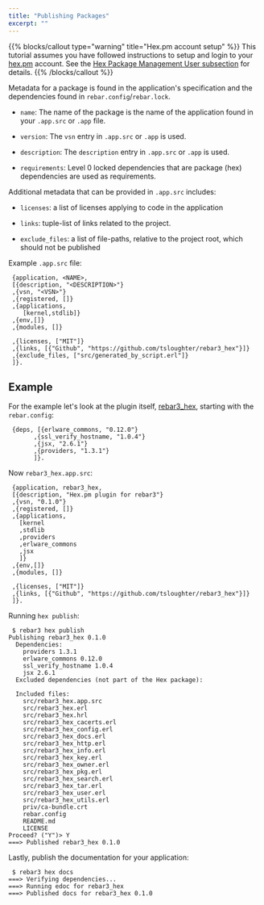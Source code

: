 ```yaml
---
title: "Publishing Packages"
excerpt: ""
---
```

{{% blocks/callout type="warning" title="Hex.pm account setup" %}}
  This tutorial assumes you have followed instructions to setup and login to your [hex.pm](https://hex.pm) account. See the [Hex Package Management User subsection](doc:hex-package-management#user) for details. 
{{% /blocks/callout %}}

Metadata for a package is found in the application's specification and the dependencies found in `rebar.config`/`rebar.lock`.



* `name`: The name of the package is the name of the application found in your `.app.src` or `.app` file.

* `version`: The `vsn` entry in `.app.src` or `.app` is used.

* `description`: The `description` entry in `.app.src` or `.app` is used.

* `requirements`: Level 0 locked dependencies that are package (hex) dependencies are used as requirements.



Additional metadata that can be provided in `.app.src` includes:

- `licenses`: a list of licenses applying to code in the application

- `links`: tuple-list of links related to the project.

- `exclude_files`: a list of file-paths, relative to the project root, which should not be published



Example `.app.src` file:

	 {application, <NAME>,
	 [{description, "<DESCRIPTION>"}
	 ,{vsn, "<VSN>"}
	 ,{registered, []}
	 ,{applications,
	    [kernel,stdlib]}
	 ,{env,[]}
	 ,{modules, []}
	   
	 ,{licenses, ["MIT"]}
	 ,{links, [{"Github", "https://github.com/tsloughter/rebar3_hex"}]}
	 ,{exclude_files, ["src/generated_by_script.erl"]}
	 ]}.
	 


## Example

For the example let's look at the plugin itself, [rebar3_hex](https://github.com/tsloughter/rebar3_hex), starting with the `rebar.config`:

	 {deps, [{erlware_commons, "0.12.0"}
	       ,{ssl_verify_hostname, "1.0.4"}
	       ,{jsx, "2.6.1"}
	       ,{providers, "1.3.1"}
	       ]}. 
Now `rebar3_hex.app.src`:

	 {application, rebar3_hex,
	 [{description, "Hex.pm plugin for rebar3"}
	 ,{vsn, "0.1.0"}
	 ,{registered, []}
	 ,{applications,
	   [kernel
	   ,stdlib
	   ,providers
	   ,erlware_commons
	   ,jsx
	   ]}
	 ,{env,[]}
	 ,{modules, []}
	 
	 ,{licenses, ["MIT"]}
	 ,{links, [{"Github", "https://github.com/tsloughter/rebar3_hex"}]}
	 ]}.
	 
Running `hex publish`:

	 $ rebar3 hex publish
	Publishing rebar3_hex 0.1.0
	  Dependencies:
	    providers 1.3.1
	    erlware_commons 0.12.0
	    ssl_verify_hostname 1.0.4
	    jsx 2.6.1
	  Excluded dependencies (not part of the Hex package):
	    
	  Included files:
	    src/rebar3_hex.app.src
	    src/rebar3_hex.erl
	    src/rebar3_hex.hrl
	    src/rebar3_hex_cacerts.erl
	    src/rebar3_hex_config.erl
	    src/rebar3_hex_docs.erl
	    src/rebar3_hex_http.erl
	    src/rebar3_hex_info.erl
	    src/rebar3_hex_key.erl
	    src/rebar3_hex_owner.erl
	    src/rebar3_hex_pkg.erl
	    src/rebar3_hex_search.erl
	    src/rebar3_hex_tar.erl
	    src/rebar3_hex_user.erl
	    src/rebar3_hex_utils.erl
	    priv/ca-bundle.crt
	    rebar.config
	    README.md
	    LICENSE
	Proceed? ("Y")> Y
	===> Published rebar3_hex 0.1.0
	 
Lastly, publish the documentation for your application:

	 $ rebar3 hex docs                  
	===> Verifying dependencies...
	===> Running edoc for rebar3_hex
	===> Published docs for rebar3_hex 0.1.0 
